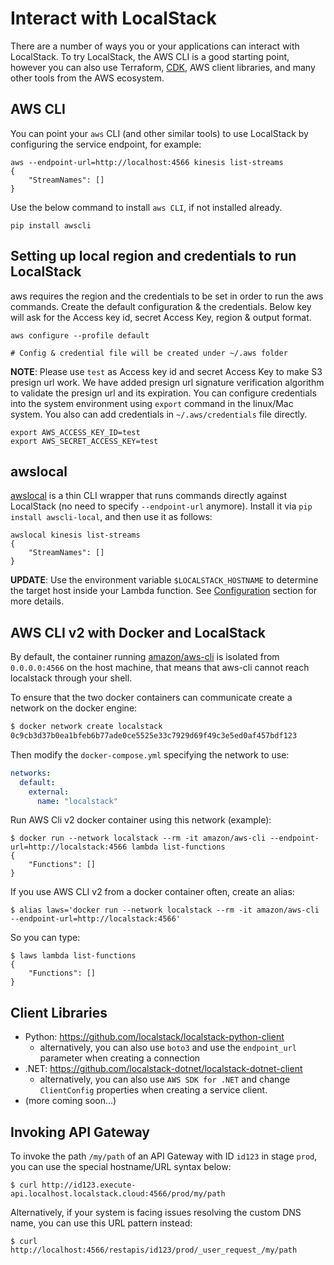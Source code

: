 # Interact with LocalStack

There are a number of ways you or your applications can interact with LocalStack. To try LocalStack, the AWS CLI is a good starting point, however you can also use Terraform, [CDK](https://github.com/localstack/aws-cdk-local), AWS client libraries, and many other tools from the AWS ecosystem.

## AWS CLI

You can point your `aws` CLI (and other similar tools) to use LocalStack by configuring the service endpoint, for example:

```shell
aws --endpoint-url=http://localhost:4566 kinesis list-streams
{
    "StreamNames": []
}
```

Use the below command to install `aws CLI`, if not installed already.

```shell
pip install awscli
```

## Setting up local region and credentials to run LocalStack

aws requires the region and the credentials to be set in order to run the aws commands. Create the default configuration & the credentials. Below key will ask for the Access key id, secret Access Key, region & output format.

```shell
aws configure --profile default

# Config & credential file will be created under ~/.aws folder
```

**NOTE**: Please use `test` as Access key id and secret Access Key to make S3 presign url work. We have added presign url signature verification algorithm to validate the presign url and its expiration. You can configure credentials into the system environment using `export` command in the linux/Mac system. You also can add credentials in `~/.aws/credentials` file directly.

```shell
export AWS_ACCESS_KEY_ID=test
export AWS_SECRET_ACCESS_KEY=test
```

## awslocal

[awslocal](https://github.com/localstack/awscli-local) is a thin CLI wrapper that runs commands directly against LocalStack (no need to specify `--endpoint-url` anymore). Install it via `pip install awscli-local`, and then use it as follows:

```shell
awslocal kinesis list-streams
{
    "StreamNames": []
}
```

**UPDATE**: Use the environment variable `$LOCALSTACK_HOSTNAME` to determine the target host inside your Lambda function. See [Configuration](#configuration) section for more details.

## AWS CLI v2 with Docker and LocalStack

By default, the container running [amazon/aws-cli](https://docs.aws.amazon.com/cli/latest/userguide/install-cliv2-docker.html) is isolated from `0.0.0.0:4566` on the host machine, that means that aws-cli cannot reach localstack through your shell.

To ensure that the two docker containers can communicate create a network on the docker engine:

```bash
$ docker network create localstack
0c9cb3d37b0ea1bfeb6b77ade0ce5525e33c7929d69f49c3e5ed0af457bdf123
```
Then modify the `docker-compose.yml` specifying the network to use:

```yml
networks:
  default:
    external:
      name: "localstack"
```

Run AWS Cli v2 docker container using this network (example):

```shell
$ docker run --network localstack --rm -it amazon/aws-cli --endpoint-url=http://localstack:4566 lambda list-functions
{
    "Functions": []
}
```

If you use AWS CLI v2 from a docker container often, create an alias:

```shell
$ alias laws='docker run --network localstack --rm -it amazon/aws-cli --endpoint-url=http://localstack:4566'
```

So you can type:

```shell
$ laws lambda list-functions
{
    "Functions": []
}
```

## Client Libraries

* Python: https://github.com/localstack/localstack-python-client
  * alternatively, you can also use `boto3` and use the `endpoint_url` parameter when creating a connection
* .NET: https://github.com/localstack-dotnet/localstack-dotnet-client
  * alternatively, you can also use `AWS SDK for .NET` and change `ClientConfig` properties when creating a service client.
* (more coming soon...)

## Invoking API Gateway

To invoke the path `/my/path` of an API Gateway with ID `id123` in stage `prod`, you can use the special hostname/URL syntax below:

```shell
$ curl http://id123.execute-api.localhost.localstack.cloud:4566/prod/my/path
```

Alternatively, if your system is facing issues resolving the custom DNS name, you can use this URL pattern instead:

```shell
$ curl http://localhost:4566/restapis/id123/prod/_user_request_/my/path
```
